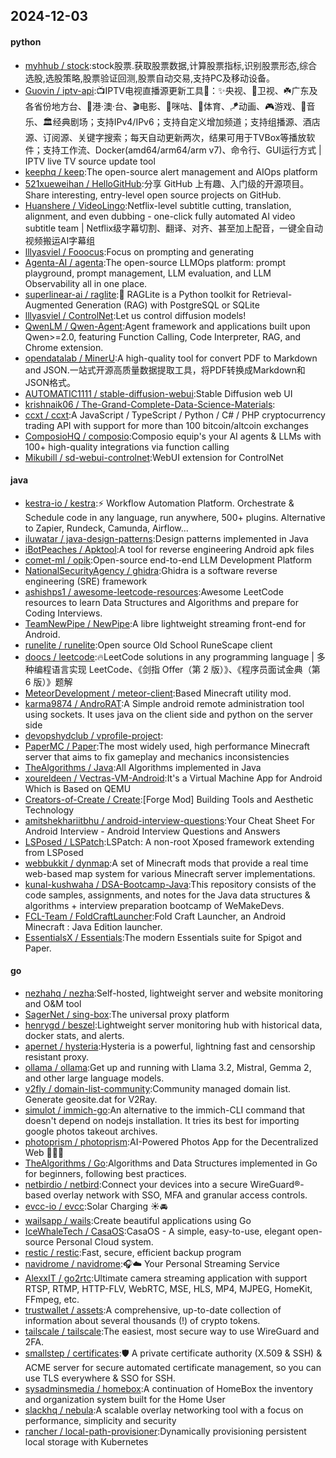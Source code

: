## 2024-12-03

#### python
* [myhhub / stock](https://github.com/myhhub/stock):stock股票.获取股票数据,计算股票指标,识别股票形态,综合选股,选股策略,股票验证回测,股票自动交易,支持PC及移动设备。
* [Guovin / iptv-api](https://github.com/Guovin/iptv-api):📺IPTV电视直播源更新工具🚀：✨央视、📡卫视、☘️广东及各省份地方台、🌊港·澳·台、🎬电影、🎥咪咕、🏀体育、🪁动画、🎮游戏、🎵音乐、🏛经典剧场；支持IPv4/IPv6；支持自定义增加频道；支持组播源、酒店源、订阅源、关键字搜索；每天自动更新两次，结果可用于TVBox等播放软件；支持工作流、Docker(amd64/arm64/arm v7)、命令行、GUI运行方式 | IPTV live TV source update tool
* [keephq / keep](https://github.com/keephq/keep):The open-source alert management and AIOps platform
* [521xueweihan / HelloGitHub](https://github.com/521xueweihan/HelloGitHub):分享 GitHub 上有趣、入门级的开源项目。Share interesting, entry-level open source projects on GitHub.
* [Huanshere / VideoLingo](https://github.com/Huanshere/VideoLingo):Netflix-level subtitle cutting, translation, alignment, and even dubbing - one-click fully automated AI video subtitle team | Netflix级字幕切割、翻译、对齐、甚至加上配音，一键全自动视频搬运AI字幕组
* [lllyasviel / Fooocus](https://github.com/lllyasviel/Fooocus):Focus on prompting and generating
* [Agenta-AI / agenta](https://github.com/Agenta-AI/agenta):The open-source LLMOps platform: prompt playground, prompt management, LLM evaluation, and LLM Observability all in one place.
* [superlinear-ai / raglite](https://github.com/superlinear-ai/raglite):🥤 RAGLite is a Python toolkit for Retrieval-Augmented Generation (RAG) with PostgreSQL or SQLite
* [lllyasviel / ControlNet](https://github.com/lllyasviel/ControlNet):Let us control diffusion models!
* [QwenLM / Qwen-Agent](https://github.com/QwenLM/Qwen-Agent):Agent framework and applications built upon Qwen>=2.0, featuring Function Calling, Code Interpreter, RAG, and Chrome extension.
* [opendatalab / MinerU](https://github.com/opendatalab/MinerU):A high-quality tool for convert PDF to Markdown and JSON.一站式开源高质量数据提取工具，将PDF转换成Markdown和JSON格式。
* [AUTOMATIC1111 / stable-diffusion-webui](https://github.com/AUTOMATIC1111/stable-diffusion-webui):Stable Diffusion web UI
* [krishnaik06 / The-Grand-Complete-Data-Science-Materials](https://github.com/krishnaik06/The-Grand-Complete-Data-Science-Materials):
* [ccxt / ccxt](https://github.com/ccxt/ccxt):A JavaScript / TypeScript / Python / C# / PHP cryptocurrency trading API with support for more than 100 bitcoin/altcoin exchanges
* [ComposioHQ / composio](https://github.com/ComposioHQ/composio):Composio equip's your AI agents & LLMs with 100+ high-quality integrations via function calling
* [Mikubill / sd-webui-controlnet](https://github.com/Mikubill/sd-webui-controlnet):WebUI extension for ControlNet

#### java
* [kestra-io / kestra](https://github.com/kestra-io/kestra):⚡ Workflow Automation Platform. Orchestrate & Schedule code in any language, run anywhere, 500+ plugins. Alternative to Zapier, Rundeck, Camunda, Airflow...
* [iluwatar / java-design-patterns](https://github.com/iluwatar/java-design-patterns):Design patterns implemented in Java
* [iBotPeaches / Apktool](https://github.com/iBotPeaches/Apktool):A tool for reverse engineering Android apk files
* [comet-ml / opik](https://github.com/comet-ml/opik):Open-source end-to-end LLM Development Platform
* [NationalSecurityAgency / ghidra](https://github.com/NationalSecurityAgency/ghidra):Ghidra is a software reverse engineering (SRE) framework
* [ashishps1 / awesome-leetcode-resources](https://github.com/ashishps1/awesome-leetcode-resources):Awesome LeetCode resources to learn Data Structures and Algorithms and prepare for Coding Interviews.
* [TeamNewPipe / NewPipe](https://github.com/TeamNewPipe/NewPipe):A libre lightweight streaming front-end for Android.
* [runelite / runelite](https://github.com/runelite/runelite):Open source Old School RuneScape client
* [doocs / leetcode](https://github.com/doocs/leetcode):🔥LeetCode solutions in any programming language | 多种编程语言实现 LeetCode、《剑指 Offer（第 2 版）》、《程序员面试金典（第 6 版）》题解
* [MeteorDevelopment / meteor-client](https://github.com/MeteorDevelopment/meteor-client):Based Minecraft utility mod.
* [karma9874 / AndroRAT](https://github.com/karma9874/AndroRAT):A Simple android remote administration tool using sockets. It uses java on the client side and python on the server side
* [devopshydclub / vprofile-project](https://github.com/devopshydclub/vprofile-project):
* [PaperMC / Paper](https://github.com/PaperMC/Paper):The most widely used, high performance Minecraft server that aims to fix gameplay and mechanics inconsistencies
* [TheAlgorithms / Java](https://github.com/TheAlgorithms/Java):All Algorithms implemented in Java
* [xoureldeen / Vectras-VM-Android](https://github.com/xoureldeen/Vectras-VM-Android):It's a Virtual Machine App for Android Which is Based on QEMU
* [Creators-of-Create / Create](https://github.com/Creators-of-Create/Create):[Forge Mod] Building Tools and Aesthetic Technology
* [amitshekhariitbhu / android-interview-questions](https://github.com/amitshekhariitbhu/android-interview-questions):Your Cheat Sheet For Android Interview - Android Interview Questions and Answers
* [LSPosed / LSPatch](https://github.com/LSPosed/LSPatch):LSPatch: A non-root Xposed framework extending from LSPosed
* [webbukkit / dynmap](https://github.com/webbukkit/dynmap):A set of Minecraft mods that provide a real time web-based map system for various Minecraft server implementations.
* [kunal-kushwaha / DSA-Bootcamp-Java](https://github.com/kunal-kushwaha/DSA-Bootcamp-Java):This repository consists of the code samples, assignments, and notes for the Java data structures & algorithms + interview preparation bootcamp of WeMakeDevs.
* [FCL-Team / FoldCraftLauncher](https://github.com/FCL-Team/FoldCraftLauncher):Fold Craft Launcher, an Android Minecraft : Java Edition launcher.
* [EssentialsX / Essentials](https://github.com/EssentialsX/Essentials):The modern Essentials suite for Spigot and Paper.

#### go
* [nezhahq / nezha](https://github.com/nezhahq/nezha):Self-hosted, lightweight server and website monitoring and O&M tool
* [SagerNet / sing-box](https://github.com/SagerNet/sing-box):The universal proxy platform
* [henrygd / beszel](https://github.com/henrygd/beszel):Lightweight server monitoring hub with historical data, docker stats, and alerts.
* [apernet / hysteria](https://github.com/apernet/hysteria):Hysteria is a powerful, lightning fast and censorship resistant proxy.
* [ollama / ollama](https://github.com/ollama/ollama):Get up and running with Llama 3.2, Mistral, Gemma 2, and other large language models.
* [v2fly / domain-list-community](https://github.com/v2fly/domain-list-community):Community managed domain list. Generate geosite.dat for V2Ray.
* [simulot / immich-go](https://github.com/simulot/immich-go):An alternative to the immich-CLI command that doesn't depend on nodejs installation. It tries its best for importing google photos takeout archives.
* [photoprism / photoprism](https://github.com/photoprism/photoprism):AI-Powered Photos App for the Decentralized Web 🌈💎✨
* [TheAlgorithms / Go](https://github.com/TheAlgorithms/Go):Algorithms and Data Structures implemented in Go for beginners, following best practices.
* [netbirdio / netbird](https://github.com/netbirdio/netbird):Connect your devices into a secure WireGuard®-based overlay network with SSO, MFA and granular access controls.
* [evcc-io / evcc](https://github.com/evcc-io/evcc):Solar Charging ☀️🚘
* [wailsapp / wails](https://github.com/wailsapp/wails):Create beautiful applications using Go
* [IceWhaleTech / CasaOS](https://github.com/IceWhaleTech/CasaOS):CasaOS - A simple, easy-to-use, elegant open-source Personal Cloud system.
* [restic / restic](https://github.com/restic/restic):Fast, secure, efficient backup program
* [navidrome / navidrome](https://github.com/navidrome/navidrome):🎧☁️ Your Personal Streaming Service
* [AlexxIT / go2rtc](https://github.com/AlexxIT/go2rtc):Ultimate camera streaming application with support RTSP, RTMP, HTTP-FLV, WebRTC, MSE, HLS, MP4, MJPEG, HomeKit, FFmpeg, etc.
* [trustwallet / assets](https://github.com/trustwallet/assets):A comprehensive, up-to-date collection of information about several thousands (!) of crypto tokens.
* [tailscale / tailscale](https://github.com/tailscale/tailscale):The easiest, most secure way to use WireGuard and 2FA.
* [smallstep / certificates](https://github.com/smallstep/certificates):🛡️ A private certificate authority (X.509 & SSH) & ACME server for secure automated certificate management, so you can use TLS everywhere & SSO for SSH.
* [sysadminsmedia / homebox](https://github.com/sysadminsmedia/homebox):A continuation of HomeBox the inventory and organization system built for the Home User
* [slackhq / nebula](https://github.com/slackhq/nebula):A scalable overlay networking tool with a focus on performance, simplicity and security
* [rancher / local-path-provisioner](https://github.com/rancher/local-path-provisioner):Dynamically provisioning persistent local storage with Kubernetes
